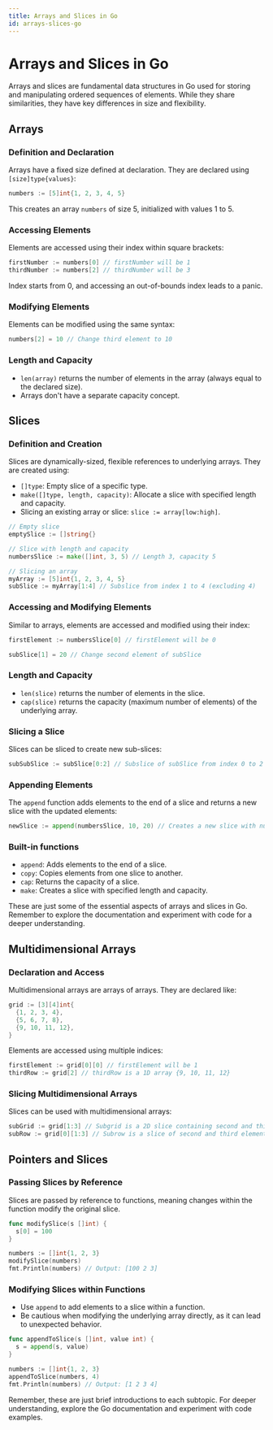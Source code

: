 ```yaml
---
title: Arrays and Slices in Go 
id: arrays-slices-go
---
```


# Arrays and Slices in Go

Arrays and slices are fundamental data structures in Go used for storing and manipulating ordered sequences of elements. While they share similarities, they have key differences in size and flexibility.

## Arrays

### Definition and Declaration

Arrays have a fixed size defined at declaration. They are declared using `[size]type{values}`:

```go
numbers := [5]int{1, 2, 3, 4, 5}
```

This creates an array `numbers` of size 5, initialized with values 1 to 5.

### Accessing Elements

Elements are accessed using their index within square brackets:

```go
firstNumber := numbers[0] // firstNumber will be 1
thirdNumber := numbers[2] // thirdNumber will be 3
```

Index starts from 0, and accessing an out-of-bounds index leads to a panic.

### Modifying Elements

Elements can be modified using the same syntax:

```go
numbers[2] = 10 // Change third element to 10
```

### Length and Capacity

- `len(array)` returns the number of elements in the array (always equal to the declared size).
- Arrays don't have a separate capacity concept.

## Slices

### Definition and Creation

Slices are dynamically-sized, flexible references to underlying arrays. They are created using:

- `[]type`: Empty slice of a specific type.
- `make([]type, length, capacity)`: Allocate a slice with specified length and capacity.
- Slicing an existing array or slice: `slice := array[low:high]`.

```go
// Empty slice
emptySlice := []string{}

// Slice with length and capacity
numbersSlice := make([]int, 3, 5) // Length 3, capacity 5

// Slicing an array
myArray := [5]int{1, 2, 3, 4, 5}
subSlice := myArray[1:4] // Subslice from index 1 to 4 (excluding 4)
```

### Accessing and Modifying Elements

Similar to arrays, elements are accessed and modified using their index:

```go
firstElement := numbersSlice[0] // firstElement will be 0

subSlice[1] = 20 // Change second element of subSlice
```

### Length and Capacity

- `len(slice)` returns the number of elements in the slice.
- `cap(slice)` returns the capacity (maximum number of elements) of the underlying array.

### Slicing a Slice

Slices can be sliced to create new sub-slices:

```go
subSubSlice := subSlice[0:2] // Subslice of subSlice from index 0 to 2 (excluding 2)
```

### Appending Elements

The `append` function adds elements to the end of a slice and returns a new slice with the updated elements:

```go
newSlice := append(numbersSlice, 10, 20) // Creates a new slice with numbersSlice + 10 and 20
```

### Built-in functions

- `append`: Adds elements to the end of a slice.
- `copy`: Copies elements from one slice to another.
- `cap`: Returns the capacity of a slice.
- `make`: Creates a slice with specified length and capacity.

These are just some of the essential aspects of arrays and slices in Go. Remember to explore the documentation and experiment with code for a deeper understanding.


## Multidimensional Arrays

### Declaration and Access

Multidimensional arrays are arrays of arrays. They are declared like:

```go
grid := [3][4]int{
  {1, 2, 3, 4},
  {5, 6, 7, 8},
  {9, 10, 11, 12},
}
```

Elements are accessed using multiple indices:

```go
firstElement := grid[0][0] // firstElement will be 1
thirdRow := grid[2] // thirdRow is a 1D array {9, 10, 11, 12}
```

### Slicing Multidimensional Arrays

Slices can be used with multidimensional arrays:

```go
subGrid := grid[1:3] // Subgrid is a 2D slice containing second and third rows
subRow := grid[0][1:3] // Subrow is a slice of second and third elements in the first row
```

## Pointers and Slices

### Passing Slices by Reference

Slices are passed by reference to functions, meaning changes within the function modify the original slice.

```go
func modifySlice(s []int) {
  s[0] = 100
}

numbers := []int{1, 2, 3}
modifySlice(numbers)
fmt.Println(numbers) // Output: [100 2 3]
```

### Modifying Slices within Functions

- Use `append` to add elements to a slice within a function.
- Be cautious when modifying the underlying array directly, as it can lead to unexpected behavior.

```go
func appendToSlice(s []int, value int) {
  s = append(s, value)
}

numbers := []int{1, 2, 3}
appendToSlice(numbers, 4)
fmt.Println(numbers) // Output: [1 2 3 4]
```

Remember, these are just brief introductions to each subtopic. For deeper understanding, explore the Go documentation and experiment with code examples.
